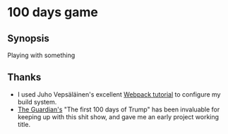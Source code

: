 # 100 days game

## Synopsis

Playing with something

## Thanks

- I used Juho Vepsäläinen's excellent [Webpack tutorial](http://survivejs.com/webpack/introduction/) to configure my build system.
- [The Guardian's](https://www.theguardian.com/us-news/ng-interactive/2017/jan/20/donald-trump-first-100-days-president-daily-updates) "The first 100 days of Trump" has been invaluable for keeping up with this shit show, and gave me an early project working title.
